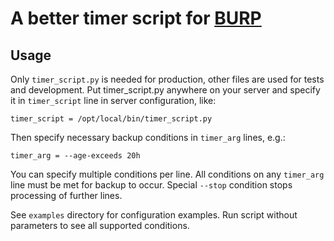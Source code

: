 # A better timer script for [BURP](http://burp.grke.org/)

## Usage

Only `timer_script.py` is needed for production, other files are used for tests and development.
Put timer_script.py anywhere on your server and specify it in `timer_script` line in server configuration, like:

`timer_script = /opt/local/bin/timer_script.py`

Then specify necessary backup conditions in `timer_arg` lines, e.g.:

`timer_arg = --age-exceeds 20h`

You can specify multiple conditions per line.
All conditions on any `timer_arg` line must be met for backup to occur.
Special `--stop` condition stops processing of further lines.

See `examples` directory for configuration examples. Run script without parameters to see all supported conditions.
